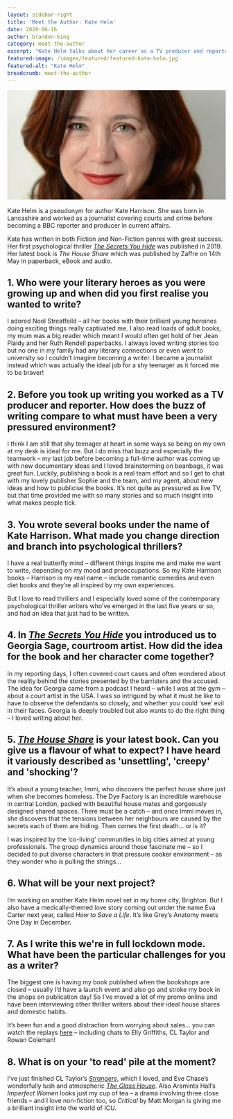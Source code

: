 ```yaml
---
layout: sidebar-right
title: 'Meet the Author: Kate Helm'
date: 2020-06-16
author: brandon-king
category: meet-the-author
excerpt: "Kate Helm talks about her career as a TV producer and reporter as well as her latest book <a href='https://suffolklibraries.overdrive.com/media/5340992'>The House Share</a>."
featured-image: /images/featured/featured-kate-helm.jpg
featured-alt: "Kate Helm"
breadcrumb: meet-the-author
---
```


![Kate Helm](/images/featured/featured-kate-helm.jpg)

Kate Helm is a pseudonym for author Kate Harrison. She was born in Lancashire and worked as a journalist covering courts and crime before becoming a BBC reporter and producer in current affairs.

Kate has written in both Fiction and Non-Fiction genres with great success. Her first psychological thriller [<cite>The Secrets You Hide</cite>](https://suffolklibraries.overdrive.com/media/4828978) was published in 2019. Her latest book is <cite>The House Share</cite> which was published by Zaffre on 14th May in paperback, eBook and audio.

## 1. Who were your literary heroes as you were growing up and when did you first realise you wanted to write?

I adored Noel Streatfeild – all her books with their brilliant young heroines doing exciting things really captivated me. I also read loads of adult books, my mum was a big reader which meant I would often get hold of her Jean Plaidy and her Ruth Rendell paperbacks. I always loved writing stories too but no one in my family had any literary connections or even went to university so I couldn’t imagine becoming a writer. I became a journalist instead which was actually the ideal job for a shy teenager as it forced me to be braver!

## 2. Before you took up writing you worked as a TV producer and reporter. How does the buzz of writing compare to what must have been a very pressured environment?

I think I am still that shy teenager at heart in some ways so being on my own at my desk is ideal for me. But I do miss that buzz and especially the teamwork – my last job before becoming a full-time author was coming up with new documentary ideas and I loved brainstorming on beanbags, it was great fun. Luckily, publishing a book is a real team effort and so I get to chat with my lovely publisher Sophie and the team, and my agent, about new ideas and how to publicise the books. It’s not quite as pressured as live TV, but that time provided me with so many stories and so much insight into what makes people tick.

## 3. You wrote several books under the name of Kate Harrison. What made you change direction and branch into psychological thrillers?

I have a real butterfly mind – different things inspire me and make me want to write, depending on my mood and preoccupations. So my Kate Harrison books – Harrison is my real name – include romantic comedies and even diet books and they’re all inspired by my own experiences.

But I love to read thrillers and I especially loved some of the contemporary psychological thriller writers who’ve emerged in the last five years or so, and had an idea that just had to be written.

## 4. In [<cite>The Secrets You Hide</cite>](https://suffolklibraries.overdrive.com/media/4828978) you introduced us to Georgia Sage, courtroom artist. How did the idea for the book and her character come together?

In my reporting days, I often covered court cases and often wondered about the reality behind the stories presented by the barristers and the accused. The idea for Georgia came from a podcast I heard – while I was at the gym – about a court artist in the USA. I was so intrigued by what it must be like to have to observe the defendants so closely, and whether you could ‘see’ evil in their faces. Georgia is deeply troubled but also wants to do the right thing – I loved writing about her.

## 5. [<cite>The House Share</cite>](https://suffolklibraries.overdrive.com/media/5340992) is your latest book. Can you give us a flavour of what to expect? I have heard it variously described as 'unsettling', 'creepy' and 'shocking'?

It’s about a young teacher, Immi, who discovers the perfect house share just when she becomes homeless. The Dye Factory is an incredible warehouse in central London, packed with beautiful house mates and gorgeously designed shared spaces. There must be a catch – and once Immi moves in, she discovers that the tensions between her neighbours are caused by the secrets each of them are hiding. Then comes the first death… or is it?

I was inspired by the ‘co-living’ communities in big cities aimed at young professionals. The group dynamics around those fascinate me – so I decided to put diverse characters in that pressure cooker environment – as they wonder who is pulling the strings…

## 6. What will be your next project?

I’m working on another Kate Helm novel set in my home city, Brighton. But I also have a medically-themed love story coming out under the name Eva Carter next year, called <cite>How to Save a Life</cite>. It’s like Grey’s Anatomy meets One Day in December.

## 7. As I write this we're in full lockdown mode. What have been the particular challenges for you as a writer?

The biggest one is having my book published when the bookshops are closed – usually I’d have a launch event and also go and stroke my book in the shops on publication day! So I’ve moved a lot of my promo online and have been interviewing other thriller writers about their ideal house shares and domestic habits.

It’s been fun and a good distraction from worrying about sales… you can watch the replays [here](https://www.youtube.com/channel/UCYMEXZxCnVOufss-gqWcchw) – including chats to Elly Griffiths, CL Taylor and Rowan Coleman!

## 8. What is on your 'to read' pile at the moment?

I’ve just finished CL Taylor’s [<cite>Strangers</cite>](https://suffolklibraries.overdrive.com/media/4936426), which I loved, and Eve Chase’s wonderfully lush and atmospheric [<cite>The Glass House</cite>](/new-suggestions/meet-the-author/meet-the-author-eve-chase/). Also Araminta Hall’s <cite>Imperfect Women</cite> looks just my cup of tea – a drama involving three close friends – and I love non-fiction too, so <cite>Critical</cite> by Matt Morgan is giving me a brilliant insight into the world of ICU.
